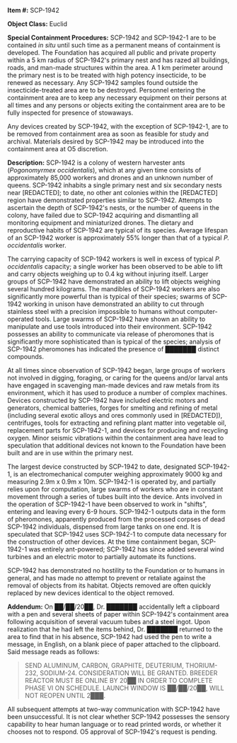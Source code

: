 **Item #:** SCP-1942

**Object Class:** Euclid

**Special Containment Procedures:** SCP-1942 and SCP-1942-1 are to be contained _in situ_ until such time as a permanent means of containment is developed. The Foundation has acquired all public and private property within a 5 km radius of SCP-1942's primary nest and has razed all buildings, roads, and man-made structures within the area. A 1 km perimeter around the primary nest is to be treated with high potency insecticide, to be renewed as necessary. Any SCP-1942 samples found outside the insecticide-treated area are to be destroyed. Personnel entering the containment area are to keep any necessary equipment on their persons at all times and any persons or objects exiting the containment area are to be fully inspected for presence of stowaways.

Any devices created by SCP-1942, with the exception of SCP-1942-1, are to be removed from containment area as soon as feasible for study and archival. Materials desired by SCP-1942 may be introduced into the containment area at O5 discretion.

**Description:** SCP-1942 is a colony of western harvester ants (_Pogonomyrmex occidentalis_), which at any given time consists of approximately 85,000 workers and drones and an unknown number of queens. SCP-1942 inhabits a single primary nest and six secondary nests near \[REDACTED\]; to date, no other ant colonies within the \[REDACTED\] region have demonstrated properties similar to SCP-1942. Attempts to ascertain the depth of SCP-1942's nests, or the number of queens in the colony, have failed due to SCP-1942 acquiring and dismantling all monitoring equipment and miniaturized drones. The dietary and reproductive habits of SCP-1942 are typical of its species. Average lifespan of an SCP-1942 worker is approximately 55% longer than that of a typical _P. occidentalis_ worker.

The carrying capacity of SCP-1942 workers is well in excess of typical _P. occidentalis_ capacity; a single worker has been observed to be able to lift and carry objects weighing up to 0.4 kg without injuring itself. Larger groups of SCP-1942 have demonstrated an ability to lift objects weighing several hundred kilograms. The mandibles of SCP-1942 workers are also significantly more powerful than is typical of their species; swarms of SCP-1942 working in unison have demonstrated an ability to cut through stainless steel with a precision impossible to humans without computer-operated tools. Large swarms of SCP-1942 have shown an ability to manipulate and use tools introduced into their environment. SCP-1942 possesses an ability to communicate via release of pheromones that is significantly more sophisticated than is typical of the species; analysis of SCP-1942 pheromones has indicated the presence of ███████ distinct compounds.

At all times since observation of SCP-1942 began, large groups of workers not involved in digging, foraging, or caring for the queens and/or larval ants have engaged in scavenging man-made devices and raw metals from its environment, which it has used to produce a number of complex machines. Devices constructed by SCP-1942 have included electric motors and generators, chemical batteries, forges for smelting and refining of metal (including several exotic alloys and ores commonly used in \[REDACTED\]), centrifuges, tools for extracting and refining plant matter into vegetable oil, replacement parts for SCP-1942-1, and devices for producing and recycling oxygen. Minor seismic vibrations within the containment area have lead to speculation that additional devices not known to the Foundation have been built and are in use within the primary nest.

The largest device constructed by SCP-1942 to date, designated SCP-1942-1, is an electromechanical computer weighing approximately 9000 kg and measuring 2.9m x 0.9m x 10m. SCP-1942-1 is operated by, and partially relies upon for computation, large swarms of workers who are in constant movement through a series of tubes built into the device. Ants involved in the operation of SCP-1942-1 have been observed to work in "shifts", entering and leaving every 6-9 hours. SCP-1942-1 outputs data in the form of pheromones, apparently produced from the processed corpses of dead SCP-1942 individuals, dispensed from large tanks on one end. It is speculated that SCP-1942 uses SCP-1942-1 to compute data necessary for the construction of other devices. At the time containment began, SCP-1942-1 was entirely ant-powered; SCP-1942 has since added several wind turbines and an electric motor to partially automate its functions.

SCP-1942 has demonstrated no hostility to the Foundation or to humans in general, and has made no attempt to prevent or retaliate against the removal of objects from its habitat. Objects removed are often quickly replaced by new devices identical to the object removed.

**Addendum:** On ██/██/20██, Dr. ███████ accidentally left a clipboard with a pen and several sheets of paper within SCP-1942's containment area following acquisition of several vacuum tubes and a steel ingot. Upon realization that he had left the items behind, Dr. ███████ returned to the area to find that in his absence, SCP-1942 had used the pen to write a message, in English, on a blank piece of paper attached to the clipboard. Said message reads as follows:

> SEND ALUMINUM, CARBON, GRAPHITE, DEUTERIUM, THORIUM-232, SODIUM-24. CONSIDERATION WILL BE GRANTED. BREEDER REACTOR MUST BE ONLINE BY 20██ IN ORDER TO COMPLETE PHASE VI ON SCHEDULE. LAUNCH WINDOW IS ██/██/20██, WILL NOT REOPEN UNTIL 2███.

All subsequent attempts at two-way communication with SCP-1942 have been unsuccessful. It is not clear whether SCP-1942 possesses the sensory capability to hear human language or to read printed words, or whether it chooses not to respond. O5 approval of SCP-1942's request is pending.